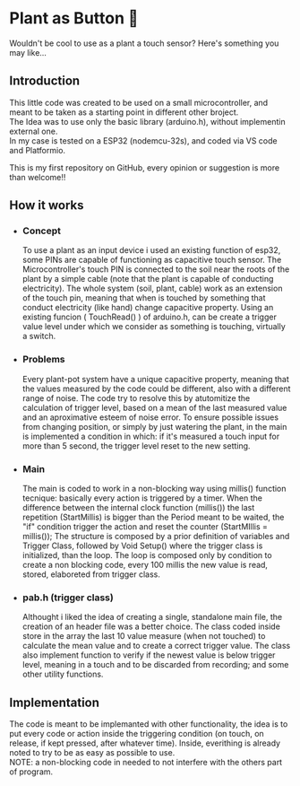 <!-- HEADER -->
# Plant as Button 🌱

Wouldn't be cool to use as a plant a touch sensor? 
Here's something you may like...

<!-- TABLE OF CONTENTS -->
<!--
<details>
  <summary>Table of contenent</summary>
    <ul>
      <li></li><a href="#introduction">Introduction</a></li>
      <li></li><a href="#how-it-works">How it works</a></li>
      <li></li><a href="#implementatio">IMplementation</a></li>
    </ul>
</details>
-->
<!-- INTRODUCTION -->
## Introduction

This little code was created to be used on a small microcontroller, and meant to be taken as a starting point in different other broject.  
The Idea was to use only the basic library (arduino.h), without implementin external one.  
In my case is tested on a ESP32 (nodemcu-32s), and coded via VS code and Platformio.

This is my first repository on GitHub, every opinion or suggestion is more than welcome!!

<!-- HOW IT WORKS -->
## How it works
- ### Concept
  To use a plant as an input device i used an existing function of esp32, some PINs are capable of functioning as capacitive touch sensor.
  The Microcontroller's touch PIN is connected to the soil near the roots of the plant by a simple cable (note that the plant is capable of conducting electricity).
  The whole system (soil, plant, cable) work as an extension of the touch pin, meaning that when is touched by something that conduct electricity (like hand) change capacitive property.
  Using an existing funcion ( TouchRead() ) of arduino.h, can be create a trigger value level under which we consider as something is touching, virtually a switch.
  
- ### Problems
  Every plant-pot system have a unique capacitive property, meaning that the values measured by the code could be different, also with a different range of noise. The code try to resolve this by atutomitize the calculation of trigger level, based on a mean of the last measured value and an aproximative esteem of noise error. To ensure possible issues from changing position, or simply by just watering the plant, in the main is implemented a condition in which: if it's measured a touch input for more than 5 second, the trigger level reset to the new setting.
  
- ### Main
  The main is coded to work in a non-blocking way using millis() function tecnique: basically every action is triggered by a timer. When the difference between the internal clock function (millis()) the last repetition (StartMillis) is bigger than the Period meant to be waited, the "if" condition trigger the action and reset the counter (StartMIllis = millis());
  The structure is composed by a prior definition of variables and Trigger Class, followed by Void Setup() where the trigger class is initialized, than the loop.
  The loop is composed only by condition to create a non blocking code, every 100 millis the new value is read, stored, elaboreted from trigger class.
  
- ### pab.h (trigger class)
  Althought i liked the idea of creating a single, standalone main file, the creation of an header file was a better choice.
  The class coded inside store in the array the last 10 value measure (when not touched) to calculate the mean value and to create a correct trigger value.
  The class also implement function to verify if the newest value is below trigger level, meaning in a touch and to be discarded from recording; and some other utility functions.
  

## Implementation
The code is meant to be implemanted with other functionality, the idea is to put every code or action inside the triggering condition (on touch, on release, if kept pressed, after whatever time).
Inside, everithing is already noted to try to be as easy as possible to use.  
NOTE: a non-blocking code in needed to not interfere with the others part of program.
